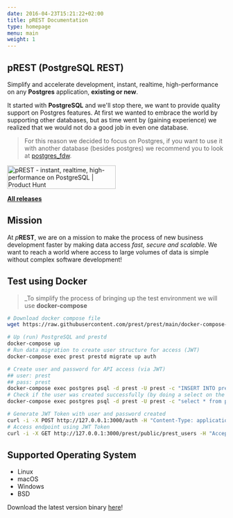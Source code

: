 ```yaml
---
date: 2016-04-23T15:21:22+02:00
title: pREST Documentation
type: homepage
menu: main
weight: 1
---
```


## pREST (PostgreSQL REST)

Simplify and accelerate development, instant, realtime, high-performance on any **Postgres** application, **existing or new**.

It started with **PostgreSQL** and we'll stop there, we want to provide quality support on Postgres features. At first we wanted to embrace the world by supporting other databases, but as time went by (gaining experience) we realized that we would not do a good job in even one database.
> For this reason we decided to focus on Postgres, if you want to use it with another database (besides postgres) we recommend you to look at [postgres_fdw](https://www.postgresql.org/docs/9.5/postgres-fdw.html).

<a href="https://www.producthunt.com/posts/prest?utm_source=badge-featured&utm_medium=badge&utm_souce=badge-prest" target="_blank"><img src="https://api.producthunt.com/widgets/embed-image/v1/featured.svg?post_id=303506&theme=light" alt="pREST - instant, realtime, high-performance on PostgreSQL | Product Hunt" style="width: 250px; height: 54px;" width="250" height="54" /></a>

[**All releases**](/releases/)

## Mission

At _p_**REST**, we are on a mission to make the process of new business development faster by making data access _fast, secure and scalable_. We want to reach a world where access to large volumes of data is simple without complex software development!

## Test using Docker

> _To simplify the process of bringing up the test environment we will use **docker-compose**

```sh
# Download docker compose file
wget https://raw.githubusercontent.com/prest/prest/main/docker-compose-prod.yml -O docker-compose.yml

# Up (run) PostgreSQL and prestd
docker-compose up
# Run data migration to create user structure for access (JWT)
docker-compose exec prest prestd migrate up auth

# Create user and password for API access (via JWT)
## user: prest
## pass: prest
docker-compose exec postgres psql -d prest -U prest -c "INSERT INTO prest_users (name, username, password) VALUES ('pREST Full Name', 'prest', MD5('prest'))"
# Check if the user was created successfully (by doing a select on the table)
docker-compose exec postgres psql -d prest -U prest -c "select * from prest_users"

# Generate JWT Token with user and password created
curl -i -X POST http://127.0.0.1:3000/auth -H "Content-Type: application/json" -d '{"username": "prest", "password": "prest"}'
# Access endpoint using JWT Token
curl -i -X GET http://127.0.0.1:3000/prest/public/prest_users -H "Accept: application/json" -H "Authorization: Bearer {TOKEN}"
```

## Supported Operating System

- Linux
- macOS
- Windows
- BSD

Download the latest version binary [here](https://github.com/prest/prest/releases/latest)!
